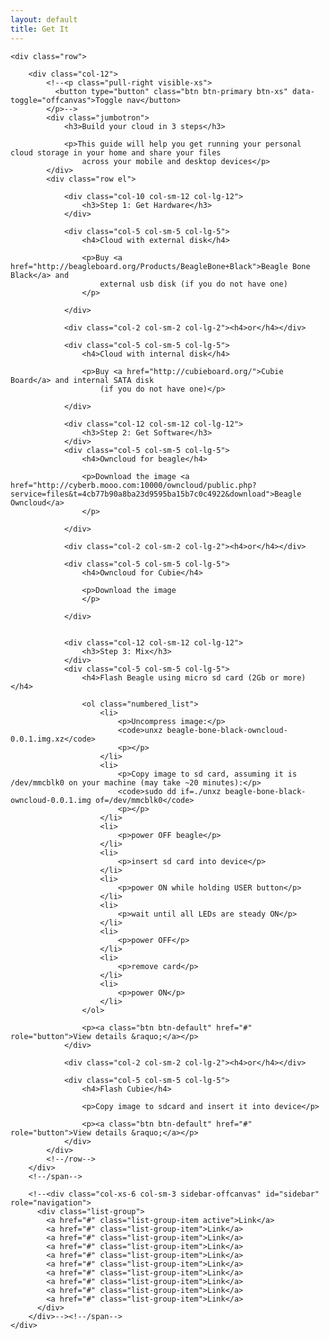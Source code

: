 ```yaml
---
layout: default
title: Get It
---
```


<div class="container_12">

    <div class="row">

        <div class="col-12">
            <!--<p class="pull-right visible-xs">
              <button type="button" class="btn btn-primary btn-xs" data-toggle="offcanvas">Toggle nav</button>
            </p>-->
            <div class="jumbotron">
                <h3>Build your cloud in 3 steps</h3>

                <p>This guide will help you get running your personal cloud storage in your home and share your files
                    across your mobile and desktop devices</p>
            </div>
            <div class="row el">

                <div class="col-10 col-sm-12 col-lg-12">
                    <h3>Step 1: Get Hardware</h3>
                </div>

                <div class="col-5 col-sm-5 col-lg-5">
                    <h4>Cloud with external disk</h4>

                    <p>Buy <a href="http://beagleboard.org/Products/BeagleBone+Black">Beagle Bone Black</a> and
                        external usb disk (if you do not have one)
                    </p>

                </div>

                <div class="col-2 col-sm-2 col-lg-2"><h4>or</h4></div>

                <div class="col-5 col-sm-5 col-lg-5">
                    <h4>Cloud with internal disk</h4>

                    <p>Buy <a href="http://cubieboard.org/">Cubie Board</a> and internal SATA disk
                        (if you do not have one)</p>

                </div>

                <div class="col-12 col-sm-12 col-lg-12">
                    <h3>Step 2: Get Software</h3>
                </div>
                <div class="col-5 col-sm-5 col-lg-5">
                    <h4>Owncloud for beagle</h4>

                    <p>Download the image <a href="http://cyberb.mooo.com:10000/owncloud/public.php?service=files&t=4cb77b90a8ba23d9595ba15b7c0c4922&download">Beagle Owncloud</a>
                    </p>

                </div>

                <div class="col-2 col-sm-2 col-lg-2"><h4>or</h4></div>

                <div class="col-5 col-sm-5 col-lg-5">
                    <h4>Owncloud for Cubie</h4>

                    <p>Download the image
                    </p>

                </div>


                <div class="col-12 col-sm-12 col-lg-12">
                    <h3>Step 3: Mix</h3>
                </div>
                <div class="col-5 col-sm-5 col-lg-5">
                    <h4>Flash Beagle using micro sd card (2Gb or more)</h4>

                    <ol class="numbered_list">
                        <li>
                            <p>Uncompress image:</p>
                            <code>unxz beagle-bone-black-owncloud-0.0.1.img.xz</code>
                            <p></p>
                        </li>
                        <li>
                            <p>Copy image to sd card, assuming it is /dev/mmcblk0 on your machine (may take ~20 minutes):</p>
                            <code>sudo dd if=./unxz beagle-bone-black-owncloud-0.0.1.img of=/dev/mmcblk0</code>
                            <p></p>
                        </li>
                        <li>
                            <p>power OFF beagle</p>
                        </li>
                        <li>
                            <p>insert sd card into device</p>
                        </li>
                        <li>
                            <p>power ON while holding USER button</p>
                        </li>
                        <li>
                            <p>wait until all LEDs are steady ON</p>
                        </li>
                        <li>
                            <p>power OFF</p>
                        </li>
                        <li>
                            <p>remove card</p>
                        </li>
                        <li>
                            <p>power ON</p>
                        </li>
                    </ol>

                    <p><a class="btn btn-default" href="#" role="button">View details &raquo;</a></p>
                </div>

                <div class="col-2 col-sm-2 col-lg-2"><h4>or</h4></div>

                <div class="col-5 col-sm-5 col-lg-5">
                    <h4>Flash Cubie</h4>

                    <p>Copy image to sdcard and insert it into device</p>

                    <p><a class="btn btn-default" href="#" role="button">View details &raquo;</a></p>
                </div>
            </div>
            <!--/row-->
        </div>
        <!--/span-->

        <!--<div class="col-xs-6 col-sm-3 sidebar-offcanvas" id="sidebar" role="navigation">
          <div class="list-group">
            <a href="#" class="list-group-item active">Link</a>
            <a href="#" class="list-group-item">Link</a>
            <a href="#" class="list-group-item">Link</a>
            <a href="#" class="list-group-item">Link</a>
            <a href="#" class="list-group-item">Link</a>
            <a href="#" class="list-group-item">Link</a>
            <a href="#" class="list-group-item">Link</a>
            <a href="#" class="list-group-item">Link</a>
            <a href="#" class="list-group-item">Link</a>
            <a href="#" class="list-group-item">Link</a>
          </div>
        </div>--><!--/span-->
    </div>

</div>